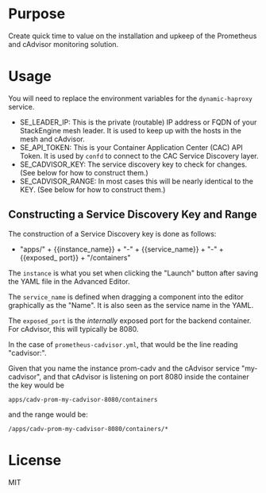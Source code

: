# Purpose

Create quick time to value on the installation and upkeep of the Prometheus
and cAdvisor monitoring solution.

# Usage

You will need to replace the environment variables for the `dynamic-haproxy` 
service.  

* SE_LEADER_IP: This is the private (routable) IP address or FQDN of your 
  StackEngine mesh leader. It is used to keep up with the hosts in the mesh and
  cAdvisor.
* SE_API_TOKEN:  This is your Container Application Center (CAC) API Token. 
  It is used by `confd` to connect to the CAC Service Discovery layer.
* SE_CADVISOR_KEY: The service discovery key to check for changes. (See below
  for how to construct them.)
* SE_CADVISOR_RANGE: In most cases this will be nearly identical to the KEY. 
  (See below for how to construct them.)

## Constructing a Service Discovery Key and Range

The construction of a Service Discovery key is done as follows:

* "apps/" + {{instance_name}} + "-" + {{service_name}} + "-" + {{exposed_ port}} + "/containers"

The `instance` is what you set when clicking the "Launch" 
button after saving the YAML file in the Advanced Editor.

The `service_name` is defined when dragging a component into the editor 
graphically as the "Name".  It is also seen as the service name in the YAML.

The `exposed_port` is the _internally_ exposed port for the backend container. 
For cAdvisor, this will typically be 8080.   

In the case of `prometheus-cadvisor.yml`, that would be the line reading 
"cadvisor:".

Given that you name the instance prom-cadv and the cAdvisor service
"my-cadvisor", and that cAdvisor is listening on port 8080 inside the container 
the key would be

`apps/cadv-prom-my-cadvisor-8080/containers` 

and the range would be:

`/apps/cadv-prom-my-cadvisor-8080/containers/*`

# License

MIT